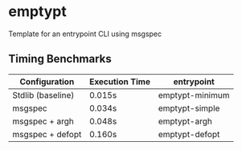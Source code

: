 # emptypt

Template for an entrypoint CLI using msgspec

## Timing Benchmarks

| Configuration        | Execution Time | entrypoint       |
|----------------------|----------------|------------------|
| Stdlib (baseline)    | 0.015s         | emptypt-minimum  |
| msgspec              | 0.034s         | emptypt-simple   |
| msgspec + argh       | 0.048s         | emptypt-argh     |
| msgspec + defopt     | 0.160s         | emptypt-defopt   |
